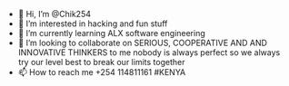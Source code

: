 - 👋 Hi, I’m @Chik254
- 👀 I’m interested in hacking and fun stuff
- 🌱 I’m currently learning ALX software engineering 
- 💞️ I’m looking to collaborate on SERIOUS, COOPERATIVE AND AND INNOVATIVE THINKERS to me nobody is always perfect so we always try our level best to break our limits together 
- 📫 How to reach me +254 114811161 #KENYA

<!---
Chik254/Chik254 is a ✨ special ✨ repository because its `README.md` (this file) appears on your GitHub profile.
You can click the Preview link to take a look at your changes.
--->
